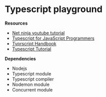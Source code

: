 # Typescript playground

**Resources**
- [Net ninja youtube tutorial](https://www.youtube.com/watch?v=2pZmKW9-I_k&list=PL4cUxeGkcC9gUgr39Q_yD6v-bSyMwKPUI)
- [Typescript for JavaScript Programmers](https://www.typescriptlang.org/docs/handbook/typescript-in-5-minutes.html)
- [Typrscript Handbook](https://www.typescriptlang.org/docs/handbook/intro.html)
- [Typescript Tutorial](https://www.typescripttutorial.net/)

**Dependencies**
- Nodejs
- Typescript module
- Typescript compiler
- Nodemon module
- Concurrent module
